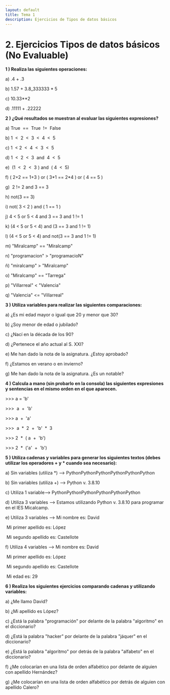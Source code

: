 ```yaml
---
layout: default
title: Tema 1
description: Ejercicios de Tipos de datos básicos
---
```


# 2. Ejercicios Tipos de datos básicos (No Evaluable)

**1 ) Realiza las siguientes operaciones:**

a) .4 + .3

b) 1.57 + 3.8\_333333 \* 5

c) 10.33\*\*2

d) .11111 + .22222

  

**2 ) ¿Qué resultados se muestran al evaluar las siguientes expresiones?**

a) True  ==  True  !=  False

b) 1  <  2  <  3  <  4  <  5

c) 1  < 2  <  4  <  3  <  5

d) 1  <  2  <  3  and  4  <  5  

e)  (1  <  2  <  3 ) and  ( 4  <  5)  

f) ( 2+2 == 1+3 ) or ( 3\*1 == 2\*4 ) or ( 4 == 5 )  

g)  2 != 2 and 3 == 3

h) not(3 == 3)

i) not( 3 < 2 ) and ( 1 == 1 )

j) 4 < 5 or 5 < 4 and 3 == 3 and 1 != 1

k) (4 < 5 or 5 < 4) and (3 == 3 and 1 != 1)

l) (4 < 5 or 5 < 4) and not(3 == 3 and 1 != 1)

m) "Miralcamp" == "Miralcamp"

n) "programacion" > "programacioN"

ñ) "miralcamp" > "Miralcamp"  

o) "Miralcamp" == "Tarrega"

p) "Villarreal" < "Valencia"

q) "Valencia" <= "Villarreal"

**3 ) Utiliza variables para realizar las siguientes comparaciones:**

a) ¿Es mi edad mayor o igual que 20 y menor que 30?

b) ¿Soy menor de edad o jubilado?  

c) ¿Nací en la década de los 90?

d) ¿Pertenece el año actual al S. XXI?

e) Me han dado la nota de la asignatura. ¿Estoy aprobado?

f) ¿Estamos en verano o en invierno?  

g) Me han dado la nota de la asignatura. ¿Es un notable?  

**4 ) Calcula a mano (sin probarlo en la consola) las siguientes expresiones y sentencias en el mismo orden en el que aparecen.**

\>>> a = 'b'

\>>>  a  +  'b'

\>>> a  +  'a'

\>>>  a  \*  2  +  'b'  \*  3

\>>> 2  \*  ( a  +  'b')

\>>> 2  \*  ('a'  +  'b')

  

**5 ) Utiliza cadenas y variables para generar los siguientes textos (debes utilizar los operadores + y \* cuando sea necesario):**

a) Sin variables (utiliza \*) --> PythonPythonPythonPythonPythonPython

b) Sin variables (utiliza +) --> Python v. 3.8.10  

c) Utiliza 1 variable--> PythonPythonPythonPythonPythonPython

d) Utiliza 3 variables --> Estamos utilizando Python v. 3.8.10 para programar en el IES Micalcamp.

e) Utiliza 3 variables --> Mi nombre es: David

 Mi primer apellido es: López

 Mi segundo apellido es: Castellote

f) Utiliza 4 variables --> Mi nombre es: David

 Mi primer apellido es: López

 Mi segundo apellido es: Castellote

 Mi edad es: 29  

**6 ) Realiza los siguientes ejercicios comparando cadenas y utilizando variables:**

a) ¿Me llamo David?

b) ¿Mi apellido es López?

c) ¿Está la palabra "programación" por delante de la palabra "algoritmo" en el diccionario?

d) ¿Está la palabra "hacker" por delante de la palabra "jáquer" en el diccionario?

e) ¿Está la palabra "algoritmo" por detrás de la palabra "alfabeto" en el diccionario?

f) ¿Me colocarían en una lista de orden alfabético por delante de alguien con apellido Hernández?

g) ¿Me colocarían en una lista de orden alfabético por detrás de alguien con apellido Calero?